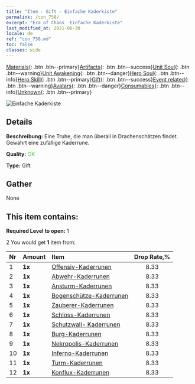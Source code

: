 ```yaml
---
title: "Item - Gift - Einfache Kaderkiste"
permalink: /con_758/
excerpt: "Era of Chaos  Einfache Kaderkiste"
last_modified_at: 2021-06-30
locale: de
ref: "con_758.md"
toc: false
classes: wide
---
```

 [Materials](/ItemsDE/){: .btn .btn--primary}[Artifacts](/ItemsDE/Artifacts/){: .btn .btn--success}[Unit Soul](/ItemsDE/UnitSoul/){: .btn .btn--warning}[Unit Awakening](/ItemsDE/UnitAwakening/){: .btn .btn--danger}[Hero Soul](/ItemsDE/HeroSoul/){: .btn .btn--info}[Hero Skill](/ItemsDE/HeroSkill/){: .btn .btn--primary}[Gift](/ItemsDE/Gift/){: .btn .btn--success}[Event related](/ItemsDE/Events/){: .btn .btn--warning}[Avatars](/ItemsDE/Avatars/){: .btn .btn--danger}[Consumables](/ItemsDE/Consumables/){: .btn .btn--info}[Unknown](/ItemsDE/Unknown/){: .btn .btn--primary}

 ![Einfache Kaderkiste](/images/t/i_tujianhezi1.png)

## Details
 **Beschreibung:** Eine Truhe, die man überall in Drachenschätzen findet. Gewährt eine zufällige Kaderrune.

 **Quality:** <span style="color: #32CD32">OK</span>

 **Type:** Gift

## Gather

  None

## This item contains:

 **Required Level to open:** 1

 2 You would get **1** item  from:

  | Nr | Amount |     Item    | Drop Rate,% |
  |:---|:-------|:------------|:---------:|
  | 1 |  **1x** | [Offensiv-Kaderrunen](/ItemsDE/con_734/) | 8.33 | 
  | 2 |  **1x** | [Abwehr-Kaderrunen](/ItemsDE/con_739/) | 8.33 | 
  | 3 |  **1x** | [Ansturm-Kaderrunen](/ItemsDE/con_741/) | 8.33 | 
  | 4 |  **1x** | [Bogenschütze-Kaderrunen](/ItemsDE/con_742/) | 8.33 | 
  | 5 |  **1x** | [Zauberer-Kaderrunen](/ItemsDE/con_746/) | 8.33 | 
  | 6 |  **1x** | [Schloss-Kaderrunen](/ItemsDE/con_752/) | 8.33 | 
  | 7 |  **1x** | [Schutzwall- Kaderrunen](/ItemsDE/con_753/) | 8.33 | 
  | 8 |  **1x** | [Burg-Kaderrunen](/ItemsDE/con_754/) | 8.33 | 
  | 9 |  **1x** | [Nekropolis-Kaderrunen](/ItemsDE/con_755/) | 8.33 | 
  | 10 |  **1x** | [Inferno-Kaderrunen](/ItemsDE/con_777/) | 8.33 | 
  | 11 |  **1x** | [Turm-Kaderrunen](/ItemsDE/con_785/) | 8.33 | 
  | 12 |  **1x** | [Konflux-Kaderrunen](/ItemsDE/con_791/) | 8.33 | 

